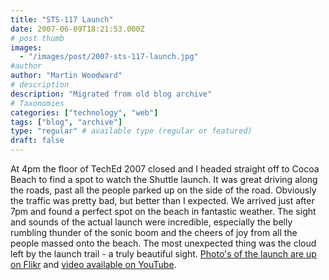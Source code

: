 ```yaml
---
title: "STS-117 Launch"
date: 2007-06-09T18:21:53.000Z
# post thumb
images:
  - "/images/post/2007-sts-117-launch.jpg"
#author
author: "Martin Woodward"
# description
description: "Migrated from old blog archive"
# Taxonomies
categories: ["technology", "web"]
tags: ["blog", "archive"]
type: "regular" # available type (regular or featured)
draft: false
---
```


[](http://www.woodwardweb.com/WindowsLiveWriter/STS117Launch_856A/shuttle_trail%5B10%5D.jpg) At 4pm the floor of TechEd 2007 closed and I headed straight off to Cocoa Beach to find a spot to watch the Shuttle launch. It was great driving along the roads, past all the people parked up on the side of the road. Obviously the traffic was pretty bad, but better than I expected. We arrived just after 7pm and found a perfect spot on the beach in fantastic weather. The sight and sounds of the actual launch were incredible, especially the belly rumbling thunder of the sonic boom and the cheers of joy from all the people massed onto the beach. The most unexpected thing was the cloud left by the launch trail - a truly beautiful sight. [Photo's of the launch are up on Flikr](http://www.flickr.com/gp/58045305@N00/15SA37) and [video available on YouTube](http://www.youtube.com/v/DG015R-ee_k).
